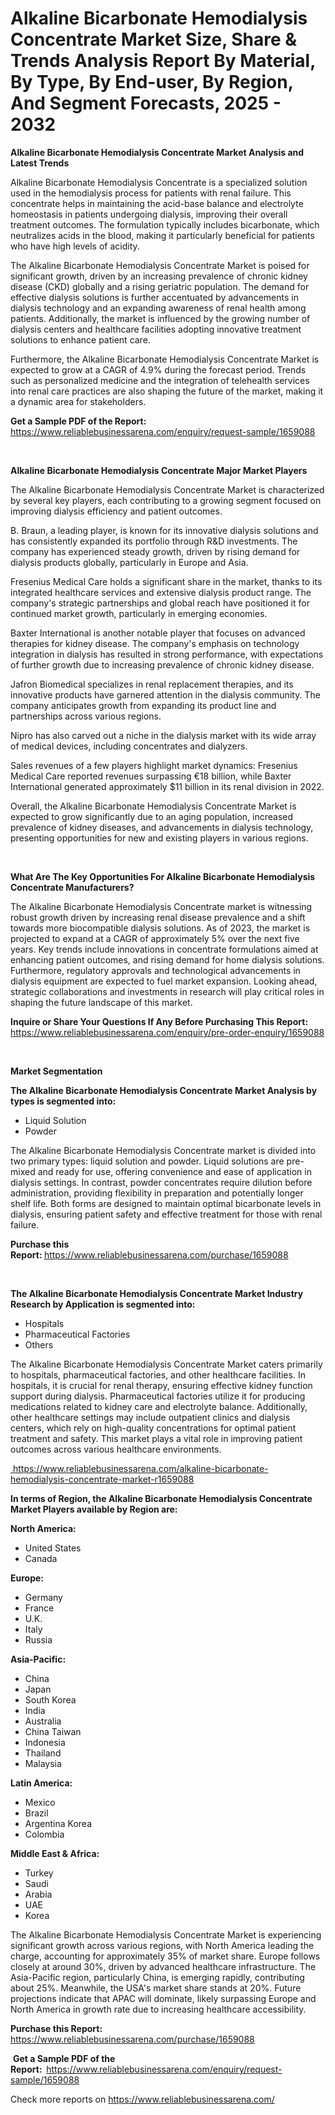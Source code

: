 <p><h1>Alkaline Bicarbonate Hemodialysis Concentrate Market Size, Share & Trends Analysis Report By Material, By Type, By End-user, By Region, And Segment Forecasts, 2025 - 2032</h1></p><p><strong>Alkaline Bicarbonate Hemodialysis Concentrate Market Analysis and Latest Trends</strong></p>
<p><p>Alkaline Bicarbonate Hemodialysis Concentrate is a specialized solution used in the hemodialysis process for patients with renal failure. This concentrate helps in maintaining the acid-base balance and electrolyte homeostasis in patients undergoing dialysis, improving their overall treatment outcomes. The formulation typically includes bicarbonate, which neutralizes acids in the blood, making it particularly beneficial for patients who have high levels of acidity.</p><p>The Alkaline Bicarbonate Hemodialysis Concentrate Market is poised for significant growth, driven by an increasing prevalence of chronic kidney disease (CKD) globally and a rising geriatric population. The demand for effective dialysis solutions is further accentuated by advancements in dialysis technology and an expanding awareness of renal health among patients. Additionally, the market is influenced by the growing number of dialysis centers and healthcare facilities adopting innovative treatment solutions to enhance patient care.</p><p>Furthermore, the Alkaline Bicarbonate Hemodialysis Concentrate Market is expected to grow at a CAGR of 4.9% during the forecast period. Trends such as personalized medicine and the integration of telehealth services into renal care practices are also shaping the future of the market, making it a dynamic area for stakeholders.</p></p>
<p><strong>Get a Sample PDF of the Report:&nbsp;</strong> <a href="https://www.reliablebusinessarena.com/enquiry/request-sample/1659088?utm_campaign=1143&utm_medium=2&utm_source=Github&utm_content=ia&utm_term=23032025&utm_id=alkaline-bicarbonate-hemodialysis-concentrate">https://www.reliablebusinessarena.com/enquiry/request-sample/1659088</a></p>
<p>&nbsp;</p>
<p><strong>Alkaline Bicarbonate Hemodialysis Concentrate Major Market Players</strong></p>
<p><p>The Alkaline Bicarbonate Hemodialysis Concentrate Market is characterized by several key players, each contributing to a growing segment focused on improving dialysis efficiency and patient outcomes. </p><p>B. Braun, a leading player, is known for its innovative dialysis solutions and has consistently expanded its portfolio through R&D investments. The company has experienced steady growth, driven by rising demand for dialysis products globally, particularly in Europe and Asia.</p><p>Fresenius Medical Care holds a significant share in the market, thanks to its integrated healthcare services and extensive dialysis product range. The company's strategic partnerships and global reach have positioned it for continued market growth, particularly in emerging economies.</p><p>Baxter International is another notable player that focuses on advanced therapies for kidney disease. The company's emphasis on technology integration in dialysis has resulted in strong performance, with expectations of further growth due to increasing prevalence of chronic kidney disease.</p><p>Jafron Biomedical specializes in renal replacement therapies, and its innovative products have garnered attention in the dialysis community. The company anticipates growth from expanding its product line and partnerships across various regions. </p><p>Nipro has also carved out a niche in the dialysis market with its wide array of medical devices, including concentrates and dialyzers.</p><p>Sales revenues of a few players highlight market dynamics: Fresenius Medical Care reported revenues surpassing €18 billion, while Baxter International generated approximately $11 billion in its renal division in 2022. </p><p>Overall, the Alkaline Bicarbonate Hemodialysis Concentrate Market is expected to grow significantly due to an aging population, increased prevalence of kidney diseases, and advancements in dialysis technology, presenting opportunities for new and existing players in various regions.</p></p>
<p>&nbsp;</p>
<p><strong>What Are The Key Opportunities For Alkaline Bicarbonate Hemodialysis Concentrate Manufacturers?</strong></p>
<p><p>The Alkaline Bicarbonate Hemodialysis Concentrate market is witnessing robust growth driven by increasing renal disease prevalence and a shift towards more biocompatible dialysis solutions. As of 2023, the market is projected to expand at a CAGR of approximately 5% over the next five years. Key trends include innovations in concentrate formulations aimed at enhancing patient outcomes, and rising demand for home dialysis solutions. Furthermore, regulatory approvals and technological advancements in dialysis equipment are expected to fuel market expansion. Looking ahead, strategic collaborations and investments in research will play critical roles in shaping the future landscape of this market.</p></p>
<p><strong>Inquire or Share Your Questions If Any Before Purchasing This Report:</strong> <a href="https://www.reliablebusinessarena.com/enquiry/pre-order-enquiry/1659088?utm_campaign=1143&utm_medium=2&utm_source=Github&utm_content=ia&utm_term=23032025&utm_id=alkaline-bicarbonate-hemodialysis-concentrate">https://www.reliablebusinessarena.com/enquiry/pre-order-enquiry/1659088</a></p>
<p>&nbsp;</p>
<p><strong>Market Segmentation</strong></p>
<p><strong>The Alkaline Bicarbonate Hemodialysis Concentrate Market Analysis by types is segmented into:</strong></p>
<p><ul><li>Liquid Solution</li><li>Powder</li></ul></p>
<p><p>The Alkaline Bicarbonate Hemodialysis Concentrate market is divided into two primary types: liquid solution and powder. Liquid solutions are pre-mixed and ready for use, offering convenience and ease of application in dialysis settings. In contrast, powder concentrates require dilution before administration, providing flexibility in preparation and potentially longer shelf life. Both forms are designed to maintain optimal bicarbonate levels in dialysis, ensuring patient safety and effective treatment for those with renal failure.</p></p>
<p><strong>Purchase this Report:&nbsp;</strong><a href="https://www.reliablebusinessarena.com/purchase/1659088?utm_campaign=1143&utm_medium=2&utm_source=Github&utm_content=ia&utm_term=23032025&utm_id=alkaline-bicarbonate-hemodialysis-concentrate">https://www.reliablebusinessarena.com/purchase/1659088</a></p>
<p>&nbsp;</p>
<p><strong>The Alkaline Bicarbonate Hemodialysis Concentrate Market Industry Research by Application is segmented into:</strong></p>
<p><ul><li>Hospitals</li><li>Pharmaceutical Factories</li><li>Others</li></ul></p>
<p><p>The Alkaline Bicarbonate Hemodialysis Concentrate Market caters primarily to hospitals, pharmaceutical factories, and other healthcare facilities. In hospitals, it is crucial for renal therapy, ensuring effective kidney function support during dialysis. Pharmaceutical factories utilize it for producing medications related to kidney care and electrolyte balance. Additionally, other healthcare settings may include outpatient clinics and dialysis centers, which rely on high-quality concentrations for optimal patient treatment and safety. This market plays a vital role in improving patient outcomes across various healthcare environments.</p></p>
<p><a href="https://www.reliablebusinessarena.com/alkaline-bicarbonate-hemodialysis-concentrate-market-r1659088?utm_campaign=1143&utm_medium=2&utm_source=Github&utm_content=ia&utm_term=23032025&utm_id=alkaline-bicarbonate-hemodialysis-concentrate">&nbsp;https://www.reliablebusinessarena.com/alkaline-bicarbonate-hemodialysis-concentrate-market-r1659088</a></p>
<p><strong>In terms of Region, the Alkaline Bicarbonate Hemodialysis Concentrate Market Players available by Region are:</strong></p>
<p>
    <p> <strong> North America: </strong>
        <ul>
            <li>United States</li>
            <li>Canada</li>
        </ul>
        </p> 
    <p> <strong> Europe: </strong>
        <ul>
            <li>Germany</li>
            <li>France</li>
            <li>U.K.</li>
            <li>Italy</li>
            <li>Russia</li>
        </ul>
        </p> 
    <p> <strong> Asia-Pacific: </strong>
        <ul>
            <li>China</li>
            <li>Japan</li>
            <li>South Korea</li>
            <li>India</li>
            <li>Australia</li>
            <li>China Taiwan</li>
            <li>Indonesia</li>
            <li>Thailand</li>
            <li>Malaysia</li>
        </ul>
        </p> 
    <p> <strong> Latin America: </strong>
        <ul>
            <li>Mexico</li>
            <li>Brazil</li>
            <li>Argentina Korea</li>
            <li>Colombia</li>
        </ul>
        </p> 
    <p> <strong> Middle East & Africa: </strong>
        <ul>
            <li>Turkey</li>
            <li>Saudi</li>
            <li>Arabia</li>
            <li>UAE</li>
            <li>Korea</li>
        </ul>
    </p>
    </p>
<p><p>The Alkaline Bicarbonate Hemodialysis Concentrate Market is experiencing significant growth across various regions, with North America leading the charge, accounting for approximately 35% of market share. Europe follows closely at around 30%, driven by advanced healthcare infrastructure. The Asia-Pacific region, particularly China, is emerging rapidly, contributing about 25%. Meanwhile, the USA's market share stands at 20%. Future projections indicate that APAC will dominate, likely surpassing Europe and North America in growth rate due to increasing healthcare accessibility.</p></p>
<p><strong>Purchase this Report: </strong><a href="https://www.reliablebusinessarena.com/purchase/1659088?utm_campaign=1143&utm_medium=2&utm_source=Github&utm_content=ia&utm_term=23032025&utm_id=alkaline-bicarbonate-hemodialysis-concentrate">https://www.reliablebusinessarena.com/purchase/1659088</a></p>
<p>&nbsp;<strong>Get a Sample PDF of the Report:&nbsp;&nbsp;</strong><a href="https://www.reliablebusinessarena.com/enquiry/request-sample/1659088?utm_campaign=1143&utm_medium=2&utm_source=Github&utm_content=ia&utm_term=23032025&utm_id=alkaline-bicarbonate-hemodialysis-concentrate">https://www.reliablebusinessarena.com/enquiry/request-sample/1659088</a></p>
<p><strong></strong></p>
<p>Check more reports on <a href="https://www.reliablebusinessarena.com/?utm_campaign=1143&utm_medium=2&utm_source=Github&utm_content=ia&utm_term=23032025&utm_id=alkaline-bicarbonate-hemodialysis-concentrate">https://www.reliablebusinessarena.com/</a></p>